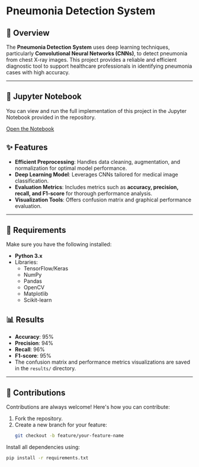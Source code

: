 # **Pneumonia Detection System**

## **📜 Overview**
The **Pneumonia Detection System** uses deep learning techniques, particularly **Convolutional Neural Networks (CNNs)**, to detect pneumonia from chest X-ray images. This project provides a reliable and efficient diagnostic tool to support healthcare professionals in identifying pneumonia cases with high accuracy.

---
## **📓 Jupyter Notebook**

You can view and run the full implementation of this project in the Jupyter Notebook provided in the repository.  

[Open the Notebook](https://github.com/AlyLotfy/Pneumonia-Detection-System/blob/main/Pneumonia%20Detection%20System.ipynb)


## **✨ Features**
- **Efficient Preprocessing**: Handles data cleaning, augmentation, and normalization for optimal model performance.
- **Deep Learning Model**: Leverages CNNs tailored for medical image classification.
- **Evaluation Metrics**: Includes metrics such as **accuracy, precision, recall, and F1-score** for thorough performance analysis.
- **Visualization Tools**: Offers confusion matrix and graphical performance evaluation.

---

## **🔧 Requirements**
Make sure you have the following installed:
- **Python 3.x**
- Libraries:
  - TensorFlow/Keras
  - NumPy
  - Pandas
  - OpenCV
  - Matplotlib
  - Scikit-learn
 
## **📊 Results**
- **Accuracy**: 95%
- **Precision**: 94%
- **Recall**: 96%
- **F1-score**: 95%
- The confusion matrix and performance metrics visualizations are saved in the `results/` directory.

---

## **🤝 Contributions**
Contributions are always welcome! Here's how you can contribute:
1. Fork the repository.
2. Create a new branch for your feature: 
   ```bash
   git checkout -b feature/your-feature-name


Install all dependencies using:
```bash
pip install -r requirements.txt



